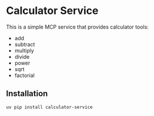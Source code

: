 # Calculator Service

This is a simple MCP service that provides calculator tools:
- add
- subtract
- multiply
- divide
- power
- sqrt
- factorial

## Installation

```bash
uv pip install calculator-service

